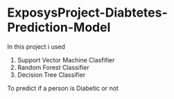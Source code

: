 # ExposysProject-Diabtetes-Prediction-Model
In this project i used

1. Support Vector Machine Clasfifier 
2. Random Forest Classifier
3. Decision Tree Classifier 

To predict if a person is Diabetic or not
